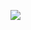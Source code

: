![](http://www.plantuml.com/plantuml/proxy?cache=no&src=https://raw.githubusercontent.com/oleksandrblazhko/ai204-nesterenko/laboratory-work-7/2-SoftwareDesign/2.7-PlantUML/UML-UseCase.puml)
 
